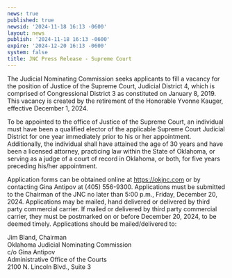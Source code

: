 ```yaml
---
news: true
published: true
newsid: '2024-11-18 16:13 -0600'
layout: news
publish: '2024-11-18 16:13 -0600'
expire: '2024-12-20 16:13 -0600'
system: false
title: JNC Press Release - Supreme Court
---
```

The Judicial Nominating Commission seeks applicants to fill a vacancy for the position of Justice of the Supreme Court, Judicial District 4, which is comprised of Congressional District 3 as constituted on January 8, 2019. This vacancy is created by the retirement of the Honorable Yvonne Kauger, effective December 1, 2024.

To be appointed to the office of Justice of the Supreme Court, an individual must have been a qualified elector of the applicable Supreme Court Judicial District for one year immediately prior to his or her appointment. Additionally, the individual shall have attained the age of 30 years and have been a licensed attorney, practicing law within the State of Oklahoma, or serving as a judge of a court of record in Oklahoma, or both, for five years preceding his/her appointment.

Application forms can be obtained online at https://okjnc.com or by contacting Gina Antipov at (405) 556-9300. Applications must be submitted to the Chairman of the JNC no later than 5:00 p.m., Friday, December 20, 2024. Applications may be mailed, hand delivered or delivered by third party commercial carrier. If mailed or delivered by third party commercial carrier, they must be postmarked on or before December 20, 2024, to be deemed timely. Applications should be mailed/delivered to:

Jim Bland, Chairman  
Oklahoma Judicial Nominating Commission  
c/o Gina Antipov  
Administrative Office of the Courts  
2100 N. Lincoln Blvd., Suite 3

